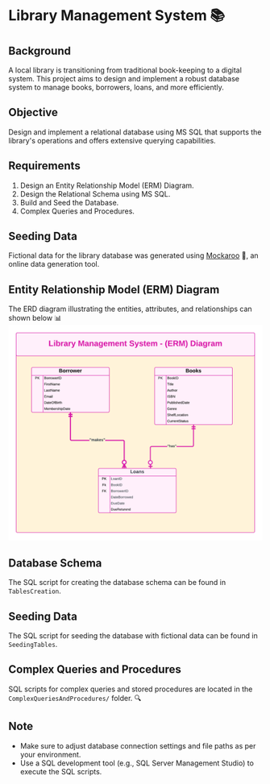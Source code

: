# Library Management System 📚

## Background
A local library is transitioning from traditional book-keeping to a digital system. This project aims to design and implement a robust database system to manage books, borrowers, loans, and more efficiently.

## Objective
Design and implement a relational database using MS SQL that supports the library's operations and offers extensive querying capabilities.

## Requirements
1. Design an Entity Relationship Model (ERM) Diagram.
2. Design the Relational Schema using MS SQL.
3. Build and Seed the Database.
4. Complex Queries and Procedures.

## Seeding Data
Fictional data for the library database was generated using [Mockaroo](https://www.mockaroo.com/) 🎲, an online data generation tool.

## Entity Relationship Model (ERM) Diagram
The ERD diagram illustrating the entities, attributes, and relationships can shown below 📊
![ERM](https://github.com/RaghadAbusamor/Library-Management-System/blob/dev/(ERM)%20Diagram%20.png)

## Database Schema
The SQL script for creating the database schema can be found in `TablesCreation`.

## Seeding Data
The SQL script for seeding the database with fictional data can be found in `SeedingTables`.

## Complex Queries and Procedures
SQL scripts for complex queries and stored procedures are located in the `ComplexQueriesAndProcedures/` folder. 🔍

## Note
- Make sure to adjust database connection settings and file paths as per your environment.
- Use a SQL development tool (e.g., SQL Server Management Studio) to execute the SQL scripts.
